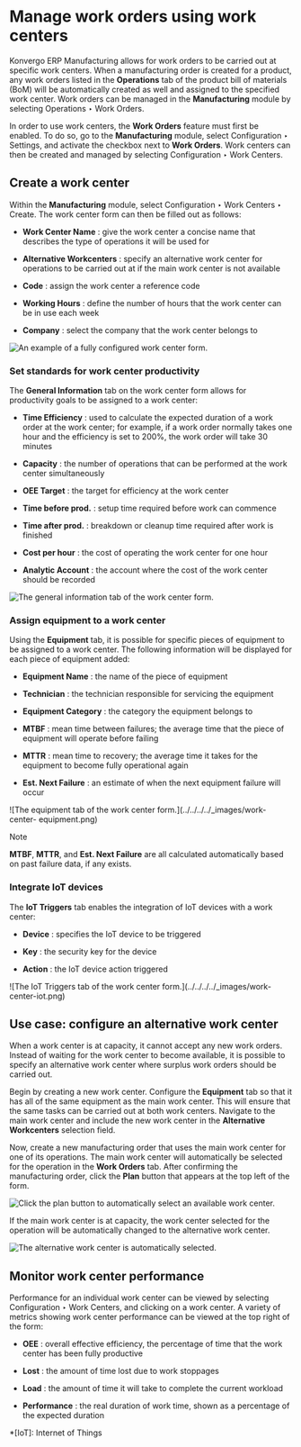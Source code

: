 # Manage work orders using work centers

Konvergo ERP Manufacturing allows for work orders to be carried out at specific work
centers. When a manufacturing order is created for a product, any work orders
listed in the **Operations** tab of the product bill of materials (BoM) will
be automatically created as well and assigned to the specified work center.
Work orders can be managed in the **Manufacturing** module by selecting
Operations ‣ Work Orders.

In order to use work centers, the **Work Orders** feature must first be
enabled. To do so, go to the **Manufacturing** module, select Configuration ‣
Settings, and activate the checkbox next to **Work Orders**. Work centers can
then be created and managed by selecting Configuration ‣ Work Centers.

## Create a work center

Within the **Manufacturing** module, select Configuration ‣ Work Centers ‣
Create. The work center form can then be filled out as follows:

  * **Work Center Name** : give the work center a concise name that describes the type of operations it will be used for

  * **Alternative Workcenters** : specify an alternative work center for operations to be carried out at if the main work center is not available

  * **Code** : assign the work center a reference code

  * **Working Hours** : define the number of hours that the work center can be in use each week

  * **Company** : select the company that the work center belongs to

![An example of a fully configured work center
form.](../../../../_images/work-center-form.png)

### Set standards for work center productivity

The **General Information** tab on the work center form allows for
productivity goals to be assigned to a work center:

  * **Time Efficiency** : used to calculate the expected duration of a work order at the work center; for example, if a work order normally takes one hour and the efficiency is set to 200%, the work order will take 30 minutes

  * **Capacity** : the number of operations that can be performed at the work center simultaneously

  * **OEE Target** : the target for efficiency at the work center

  * **Time before prod.** : setup time required before work can commence

  * **Time after prod.** : breakdown or cleanup time required after work is finished

  * **Cost per hour** : the cost of operating the work center for one hour

  * **Analytic Account** : the account where the cost of the work center should be recorded

![The general information tab of the work center
form.](../../../../_images/work-center-general-information.png)

### Assign equipment to a work center

Using the **Equipment** tab, it is possible for specific pieces of equipment
to be assigned to a work center. The following information will be displayed
for each piece of equipment added:

  * **Equipment Name** : the name of the piece of equipment

  * **Technician** : the technician responsible for servicing the equipment

  * **Equipment Category** : the category the equipment belongs to

  * **MTBF** : mean time between failures; the average time that the piece of equipment will operate before failing

  * **MTTR** : mean time to recovery; the average time it takes for the equipment to become fully operational again

  * **Est. Next Failure** : an estimate of when the next equipment failure will occur

![The equipment tab of the work center form.](../../../../_images/work-center-
equipment.png) <div class="alert alert-primary">
<p class="alert-title">
Note</p><p><b>MTBF</b>, <b>MTTR</b>, and <b>Est. Next Failure</b> are all calculated
automatically based on past failure data, if any exists.</p>
</div>

### Integrate IoT devices

The **IoT Triggers** tab enables the integration of IoT devices with a work
center:

  * **Device** : specifies the IoT device to be triggered

  * **Key** : the security key for the device

  * **Action** : the IoT device action triggered

![The IoT Triggers tab of the work center form.](../../../../_images/work-
center-iot.png)

## Use case: configure an alternative work center

When a work center is at capacity, it cannot accept any new work orders.
Instead of waiting for the work center to become available, it is possible to
specify an alternative work center where surplus work orders should be carried
out.

Begin by creating a new work center. Configure the **Equipment** tab so that
it has all of the same equipment as the main work center. This will ensure
that the same tasks can be carried out at both work centers. Navigate to the
main work center and include the new work center in the **Alternative
Workcenters** selection field.

Now, create a new manufacturing order that uses the main work center for one
of its operations. The main work center will automatically be selected for the
operation in the **Work Orders** tab. After confirming the manufacturing
order, click the **Plan** button that appears at the top left of the form.

![Click the plan button to automatically select an available work
center.](../../../../_images/manufacturing-order-plan-button.png)

If the main work center is at capacity, the work center selected for the
operation will be automatically changed to the alternative work center.

![The alternative work center is automatically
selected.](../../../../_images/automatic-work-center-selection.png)

## Monitor work center performance

Performance for an individual work center can be viewed by selecting
Configuration ‣ Work Centers, and clicking on a work center. A variety of
metrics showing work center performance can be viewed at the top right of the
form:

  * **OEE** : overall effective efficiency, the percentage of time that the work center has been fully productive

  * **Lost** : the amount of time lost due to work stoppages

  * **Load** : the amount of time it will take to complete the current workload

  * **Performance** : the real duration of work time, shown as a percentage of the expected duration

  *[IoT]: Internet of Things

